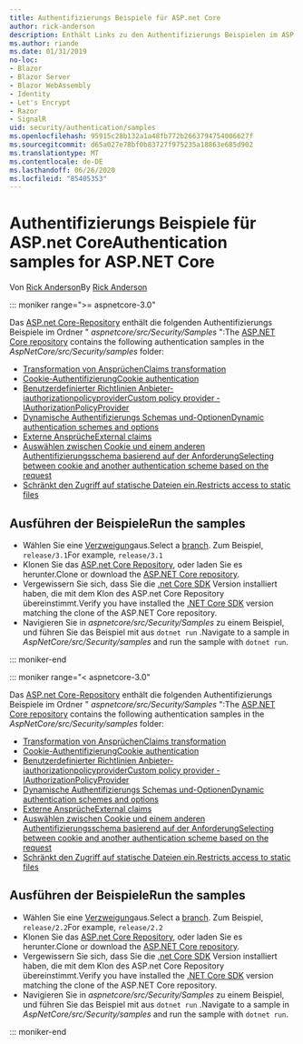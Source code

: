 ```yaml
---
title: Authentifizierungs Beispiele für ASP.net Core
author: rick-anderson
description: Enthält Links zu den Authentifizierungs Beispielen im ASP.net Core Repository.
ms.author: riande
ms.date: 01/31/2019
no-loc:
- Blazor
- Blazor Server
- Blazor WebAssembly
- Identity
- Let's Encrypt
- Razor
- SignalR
uid: security/authentication/samples
ms.openlocfilehash: 95915c28b132a1a48fb772b2663794754006627f
ms.sourcegitcommit: d65a027e78bf0b83727f975235a18863e685d902
ms.translationtype: MT
ms.contentlocale: de-DE
ms.lasthandoff: 06/26/2020
ms.locfileid: "85405353"
---
```

# <a name="authentication-samples-for-aspnet-core"></a><span data-ttu-id="5aa69-103">Authentifizierungs Beispiele für ASP.net Core</span><span class="sxs-lookup"><span data-stu-id="5aa69-103">Authentication samples for ASP.NET Core</span></span>

<span data-ttu-id="5aa69-104">Von [Rick Anderson](https://twitter.com/RickAndMSFT)</span><span class="sxs-lookup"><span data-stu-id="5aa69-104">By [Rick Anderson](https://twitter.com/RickAndMSFT)</span></span>

::: moniker range=">= aspnetcore-3.0"

<span data-ttu-id="5aa69-105">Das [ASP.net Core-Repository](https://github.com/dotnet/AspNetCore) enthält die folgenden Authentifizierungs Beispiele im Ordner " *aspnetcore/src/Security/Samples* ":</span><span class="sxs-lookup"><span data-stu-id="5aa69-105">The [ASP.NET Core repository](https://github.com/dotnet/AspNetCore) contains the following authentication samples in the *AspNetCore/src/Security/samples* folder:</span></span>

* [<span data-ttu-id="5aa69-106">Transformation von Ansprüchen</span><span class="sxs-lookup"><span data-stu-id="5aa69-106">Claims transformation</span></span>](https://github.com/dotnet/AspNetCore/tree/release/3.1/src/Security/samples/ClaimsTransformation)
* [<span data-ttu-id="5aa69-107">Cookie-Authentifizierung</span><span class="sxs-lookup"><span data-stu-id="5aa69-107">Cookie authentication</span></span>](https://github.com/dotnet/AspNetCore/tree/release/3.1/src/Security/samples/Cookies)
* [<span data-ttu-id="5aa69-108">Benutzerdefinierter Richtlinien Anbieter-iauthorizationpolicyprovider</span><span class="sxs-lookup"><span data-stu-id="5aa69-108">Custom policy provider - IAuthorizationPolicyProvider</span></span>](https://github.com/dotnet/AspNetCore/tree/release/3.1/src/Security/samples/CustomPolicyProvider)
* [<span data-ttu-id="5aa69-109">Dynamische Authentifizierungs Schemas und-Optionen</span><span class="sxs-lookup"><span data-stu-id="5aa69-109">Dynamic authentication schemes and options</span></span>](https://github.com/dotnet/AspNetCore/tree/release/3.1/src/Security/samples/DynamicSchemes)
* <span data-ttu-id="5aa69-110">[Externe Ansprüche](https://github.com/dotnet/AspNetCore/tree/release/3.1/src/Security/samples/Identity.ExternalClaims)</span><span class="sxs-lookup"><span data-stu-id="5aa69-110">[External claims](https://github.com/dotnet/AspNetCore/tree/release/3.1/src/Security/samples/Identity.ExternalClaims)</span></span>
* [<span data-ttu-id="5aa69-111">Auswählen zwischen Cookie und einem anderen Authentifizierungsschema basierend auf der Anforderung</span><span class="sxs-lookup"><span data-stu-id="5aa69-111">Selecting between cookie and another authentication scheme based on the request</span></span>](https://github.com/dotnet/AspNetCore/tree/release/3.1/src/Security/samples/PathSchemeSelection)
* [<span data-ttu-id="5aa69-112">Schränkt den Zugriff auf statische Dateien ein.</span><span class="sxs-lookup"><span data-stu-id="5aa69-112">Restricts access to static files</span></span>](https://github.com/dotnet/AspNetCore/tree/release/3.1/src/Security/samples/StaticFilesAuth)

## <a name="run-the-samples"></a><span data-ttu-id="5aa69-113">Ausführen der Beispiele</span><span class="sxs-lookup"><span data-stu-id="5aa69-113">Run the samples</span></span>

* <span data-ttu-id="5aa69-114">Wählen Sie eine [Verzweigung](https://github.com/dotnet/AspNetCore)aus.</span><span class="sxs-lookup"><span data-stu-id="5aa69-114">Select a [branch](https://github.com/dotnet/AspNetCore).</span></span> <span data-ttu-id="5aa69-115">Zum Beispiel, `release/3.1`</span><span class="sxs-lookup"><span data-stu-id="5aa69-115">For example, `release/3.1`</span></span>
* <span data-ttu-id="5aa69-116">Klonen Sie das [ASP.net Core Repository](https://github.com/dotnet/AspNetCore), oder laden Sie es herunter.</span><span class="sxs-lookup"><span data-stu-id="5aa69-116">Clone or download the [ASP.NET Core repository](https://github.com/dotnet/AspNetCore).</span></span>
* <span data-ttu-id="5aa69-117">Vergewissern Sie sich, dass Sie die [.net Core SDK](https://dotnet.microsoft.com/download/dotnet-core) Version installiert haben, die mit dem Klon des ASP.net Core Repository übereinstimmt.</span><span class="sxs-lookup"><span data-stu-id="5aa69-117">Verify you have installed the [.NET Core SDK](https://dotnet.microsoft.com/download/dotnet-core) version matching the clone of the ASP.NET Core repository.</span></span>
* <span data-ttu-id="5aa69-118">Navigieren Sie in *aspnetcore/src/Security/Samples* zu einem Beispiel, und führen Sie das Beispiel mit aus `dotnet run` .</span><span class="sxs-lookup"><span data-stu-id="5aa69-118">Navigate to a sample in *AspNetCore/src/Security/samples* and run the sample with `dotnet run`.</span></span>

::: moniker-end

::: moniker range="< aspnetcore-3.0"

<span data-ttu-id="5aa69-119">Das [ASP.net Core-Repository](https://github.com/dotnet/AspNetCore) enthält die folgenden Authentifizierungs Beispiele im Ordner " *aspnetcore/src/Security/Samples* ":</span><span class="sxs-lookup"><span data-stu-id="5aa69-119">The [ASP.NET Core repository](https://github.com/dotnet/AspNetCore) contains the following authentication samples in the *AspNetCore/src/Security/samples* folder:</span></span>

* [<span data-ttu-id="5aa69-120">Transformation von Ansprüchen</span><span class="sxs-lookup"><span data-stu-id="5aa69-120">Claims transformation</span></span>](https://github.com/dotnet/AspNetCore/tree/release/2.2/src/Security/samples/ClaimsTransformation)
* [<span data-ttu-id="5aa69-121">Cookie-Authentifizierung</span><span class="sxs-lookup"><span data-stu-id="5aa69-121">Cookie authentication</span></span>](https://github.com/dotnet/AspNetCore/tree/release/2.2/src/Security/samples/Cookies)
* [<span data-ttu-id="5aa69-122">Benutzerdefinierter Richtlinien Anbieter-iauthorizationpolicyprovider</span><span class="sxs-lookup"><span data-stu-id="5aa69-122">Custom policy provider - IAuthorizationPolicyProvider</span></span>](https://github.com/dotnet/AspNetCore/tree/release/2.2/src/Security/samples/CustomPolicyProvider)
* [<span data-ttu-id="5aa69-123">Dynamische Authentifizierungs Schemas und-Optionen</span><span class="sxs-lookup"><span data-stu-id="5aa69-123">Dynamic authentication schemes and options</span></span>](https://github.com/dotnet/AspNetCore/tree/release/2.2/src/Security/samples/DynamicSchemes)
* <span data-ttu-id="5aa69-124">[Externe Ansprüche](https://github.com/dotnet/AspNetCore/tree/release/2.2/src/Security/samples/Identity.ExternalClaims)</span><span class="sxs-lookup"><span data-stu-id="5aa69-124">[External claims](https://github.com/dotnet/AspNetCore/tree/release/2.2/src/Security/samples/Identity.ExternalClaims)</span></span>
* [<span data-ttu-id="5aa69-125">Auswählen zwischen Cookie und einem anderen Authentifizierungsschema basierend auf der Anforderung</span><span class="sxs-lookup"><span data-stu-id="5aa69-125">Selecting between cookie and another authentication scheme based on the request</span></span>](https://github.com/dotnet/AspNetCore/tree/release/2.2/src/Security/samples/PathSchemeSelection)
* [<span data-ttu-id="5aa69-126">Schränkt den Zugriff auf statische Dateien ein.</span><span class="sxs-lookup"><span data-stu-id="5aa69-126">Restricts access to static files</span></span>](https://github.com/dotnet/AspNetCore/tree/release/2.2/src/Security/samples/StaticFilesAuth)

## <a name="run-the-samples"></a><span data-ttu-id="5aa69-127">Ausführen der Beispiele</span><span class="sxs-lookup"><span data-stu-id="5aa69-127">Run the samples</span></span>

* <span data-ttu-id="5aa69-128">Wählen Sie eine [Verzweigung](https://github.com/dotnet/AspNetCore)aus.</span><span class="sxs-lookup"><span data-stu-id="5aa69-128">Select a [branch](https://github.com/dotnet/AspNetCore).</span></span> <span data-ttu-id="5aa69-129">Zum Beispiel, `release/2.2`</span><span class="sxs-lookup"><span data-stu-id="5aa69-129">For example, `release/2.2`</span></span>
* <span data-ttu-id="5aa69-130">Klonen Sie das [ASP.net Core Repository](https://github.com/dotnet/AspNetCore), oder laden Sie es herunter.</span><span class="sxs-lookup"><span data-stu-id="5aa69-130">Clone or download the [ASP.NET Core repository](https://github.com/dotnet/AspNetCore).</span></span>
* <span data-ttu-id="5aa69-131">Vergewissern Sie sich, dass Sie die [.net Core SDK](https://dotnet.microsoft.com/download/dotnet-core) Version installiert haben, die mit dem Klon des ASP.net Core Repository übereinstimmt.</span><span class="sxs-lookup"><span data-stu-id="5aa69-131">Verify you have installed the [.NET Core SDK](https://dotnet.microsoft.com/download/dotnet-core) version matching the clone of the ASP.NET Core repository.</span></span>
* <span data-ttu-id="5aa69-132">Navigieren Sie in *aspnetcore/src/Security/Samples* zu einem Beispiel, und führen Sie das Beispiel mit aus `dotnet run` .</span><span class="sxs-lookup"><span data-stu-id="5aa69-132">Navigate to a sample in *AspNetCore/src/Security/samples* and run the sample with `dotnet run`.</span></span>

::: moniker-end
